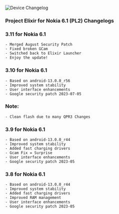 ![Device Changelog](https://i.imgur.com/C0Wcdr5.png)

### Project Elixir for Nokia 6.1 (PL2) Changelogs

### 3.11 for Nokia 6.1
```
- Merged August Security Patch
- Fixed broken GCam
- Switched back to Elixir Launcher
- Enjoy the update!
```

### 3.10 for Nokia 6.1
```
- Based on android-13.0.0_r56
- Improved system stability
- User interface enhancements
- Google security patch 2023-07-05
```
### Note:
```
- Clean flash due to many QPR3 Changes
```
### 3.9 for Nokia 6.1
```
- Based on android-13.0.0_r44
- Improved system stability
- Added fast charging drivers
- Gcam Fix = Surprise
- User interface enhancements
- Google security patch 2023-05
```

### 3.8 for Nokia 6.1
```
- Based on android-13.0.0_r44
- Improved system stability
- Added fast charging drivers
- Improved RAM management
- User interface enhancements
- Google security patch 2023-05
```
